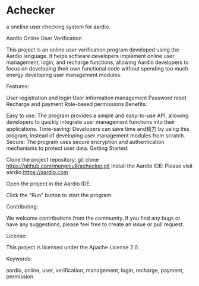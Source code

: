 # Achecker
a oneline user checking system for aardio.

Aardio Online User Verification

This project is an online user verification program developed using the Aardio language. It helps software developers implement online user management, login, and recharge functions, allowing Aardio developers to focus on developing their own functional code without spending too much energy developing user management modules.

Features:

User registration and login
User information management
Password reset
Recharge and payment
Role-based permissions
Benefits:

Easy to use: The program provides a simple and easy-to-use API, allowing developers to quickly integrate user management functions into their applications.
Time-saving: Developers can save time and精力 by using this program, instead of developing user management modules from scratch.
Secure: The program uses secure encryption and authentication mechanisms to protect user data.
Getting Started:

Clone the project repository:
git clone https://github.com/mengniu8/achecker.git
Install the Aardio IDE:
Please visit aardio:https://aardio.com

Open the project in the Aardio IDE.

Click the "Run" button to start the program.

Contributing:

We welcome contributions from the community. If you find any bugs or have any suggestions, please feel free to create an issue or pull request.

License:

This project is licensed under the Apache License 2.0.

Keywords:

aardio, online, user, verification, management, login, recharge, payment, permission
